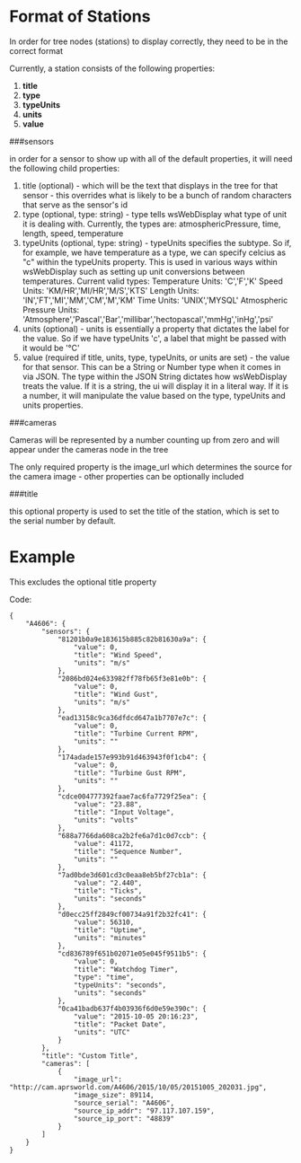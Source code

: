 # Format of Stations
 
 In order for tree nodes (stations) to display correctly, they need to be in the correct format

Currently, a station consists of the following properties:
 
1. **title** 
2. **type**
3. **typeUnits**
4. **units**
5. **value**

###sensors

in order for a sensor to show up with all of the default properties, it will need the following child properties:

1. title (optional) - which will be the text that displays in the tree for that sensor - this overrides what is likely to be a bunch of random characters that serve as the sensor's id
2. type (optional, type: string) - type tells wsWebDisplay what type of unit it is dealing with. Currently, the types are: atmosphericPressure, time, length, speed, temperature 
3. typeUnits (optional, type: string) - typeUnits specifies the subtype. So if, for example, we have temperature as a type, we can specify celcius as "c" within the typeUnits property. This is used in various ways within wsWebDisplay such as setting up unit conversions between temperatures.
	Current valid types: 
	Temperature Units: 'C','F','K'
	Speed Units: 'KM/HR','MI/HR','M/S','KTS'
	Length Units: 'IN','FT','MI','MM','CM','M','KM'
	Time Units: 'UNIX','MYSQL'
	Atmospheric Pressure Units: 'Atmosphere','Pascal','Bar','millibar','hectopascal','mmHg','inHg','psi'
4. units (optional) - units is essentially a property that dictates the label for the value. So if we have typeUnits 'c', a label that might be passed with it would be '&deg;C'
5. value (required if title, units, type, typeUnits, or units are set) - the value for that sensor. This can be a String or Number type when it comes in via JSON. The type within the JSON String dictates how wsWebDisplay treats the value. If it is a string, the ui will display it in a literal way. If it is a number, it will manipulate the value based on the type, typeUnits and units properties.  

###cameras

Cameras will be represented by a number counting up from zero and will appear under the cameras node in the tree

The only required property is the image_url which determines the source for the camera image - other properties can be optionally included

###title

 this optional property is used to set the title of the station, which is set to the serial number by default.
 
# Example
This excludes the optional title property

Code:
```
{
    "A4606": {
        "sensors": {
            "81201b0a9e183615b885c82b81630a9a": {
                "value": 0,
                "title": "Wind Speed",
                "units": "m/s"
            },
            "2086bd024e633982ff78fb65f3e81e0b": {
                "value": 0,
                "title": "Wind Gust",
                "units": "m/s"
            },
            "ead13158c9ca36dfdcd647a1b7707e7c": {
                "value": 0,
                "title": "Turbine Current RPM",
                "units": ""
            },
            "174adade157e993b91d463943f0f1cb4": {
                "value": 0,
                "title": "Turbine Gust RPM",
                "units": ""
            },
            "cdce004777392faae7ac6fa7729f25ea": {
                "value": "23.88",
                "title": "Input Voltage",
                "units": "volts"
            },
            "688a7766da608ca2b2fe6a7d1c0d7ccb": {
                "value": 41172,
                "title": "Sequence Number",
                "units": ""
            },
            "7ad0bde3d601cd3c0eaa8eb5bf27cb1a": {
                "value": "2.440",
                "title": "Ticks",
                "units": "seconds"
            },
            "d0ecc25ff2849cf00734a91f2b32fc41": {
                "value": 56310,
                "title": "Uptime",
                "units": "minutes"
            },
            "cd836789f651b02071e05e045f9511b5": {
                "value": 0,
                "title": "Watchdog Timer",
				"type": "time",
				"typeUnits": "seconds",
                "units": "seconds"
            },
            "0ca41badb637f4b03936f6d0e59e390c": {
                "value": "2015-10-05 20:16:23",
                "title": "Packet Date",
                "units": "UTC"
            }
        },
		"title": "Custom Title",
        "cameras": [
            {
                "image_url": "http://cam.aprsworld.com/A4606/2015/10/05/20151005_202031.jpg",
                "image_size": 89114,
                "source_serial": "A4606",
                "source_ip_addr": "97.117.107.159",
                "source_ip_port": "48839"
            }
        ]
    }
}
```
